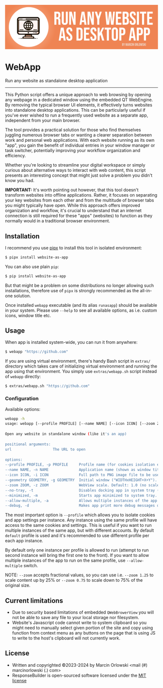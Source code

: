 ![WebApp](docs/logo.png)

# WebApp

Run any website as standalone desktop application

---

This Python script offers a unique approach to web browsing by opening any webpage in a dedicated
window using the embedded QT WebEngine. By removing the typical browser UI elements, it effectively
turns websites into standalone desktop applications. This can be particularly useful if you've ever
wished to run a frequently used website as a separate app, independent from your main browser.

The tool provides a practical solution for those who find themselves juggling numerous browser tabs
or wanting a clearer separation between work and personal web applications. With each website
running as its own "app", you gain the benefit of individual entries in your window manager or task
switcher, potentially improving your workflow organization and efficiency.

Whether you're looking to streamline your digital workspace or simply curious about alternative
ways to interact with web content, this script presents an interesting concept that might just
solve a problem you didn't know you had.

**IMPORTANT:** It's worth pointing out however, that this tool doesn't transform websites into
offline applications. Rather, it focuses on separating your key websites from each other and from
the multitude of browser tabs you might typically have open. While this approach offers improved
organization and workflow, it's crucial to understand that an internet connection is still required
for these "apps" (websites) to function as they normally would in a traditional browser environment.

## Installation

I recommend you use [pipx](https://pipx.pypa.io/) to install this tool in isolated environment:

```bash
$ pipx install website-as-app
```

You can also use plain `pip`:

```bash
$ pip install website-as-app
```

But that might be a problem on some distributions no longer allowing such installations, therefore
use of `pipx` is strongly recommended as the all-in-one solution.

Once installed `webapp` executable (and its alias `runasapp`) should be available in your system.
Please use `--help` to see all available options, as i.e. custom icons, window title etc.

## Usage

When app is installed system-wide, you can run it from anywhere:

```bash
$ webapp "https://github.com"
```

If you are using virtual environment, there's handy Bash script in `extras/` directory
which takes care of initializing virtual environment and running the app using that environment.
You simply use `extras/webapp.sh` script instead of `webapp` directly:

```bash
$ extras/webapp.sh "https://github.com"
```

### Configuration

Available options:

```bash
webapp -h
usage: webapp [--profile PROFILE] [--name NAME] [--icon ICON] [--zoom ZOOM] [--no-tray] url

Open any website in standalone window (like it's an app)

positional arguments:
url                   The URL to open

options:
--profile PROFILE, -p PROFILE     Profile name (for cookies isolation etc). Default: "default"
--name NAME, -n NAME              Application name (shown as window title)
--icon ICON, -i ICON              Full path to PNG image file to be used as app icon
--geometry GEOMETRY, -g GEOMETRY  Initial window ("WIDTHxHEIGHT+X+Y"). Default: "450x600+0+0"
--zoom ZOOM, -z ZOOM              WebView scale. Default: 1.0 (no scale change).
--no-tray, -t                     Disables docking app in system tray (closing window quits app)
--minimized, -m                   Starts app minimized to system tray.
--allow-multiple, -a              Allows multiple instances of the app to run on the same profile
--debug, -d                       Makes app print more debug messages during execution
```

The most important option is `--profile` which allows you to isolate cookies and app settings
per instance. Any instance using the same profile will have access to the same cookies and
settings. This is useful if you want to run multiple instances of the same app, but with
different accounts. By default `default` profile is used and it's recommended to use different
profile per each app instance.

By default only one instance per profile is allowed to run (attempt to run second instance
will bring the first one to the front). If you want to allow multiple instances of the app
to run on the same profile, use `--allow-multiple` switch.

NOTE: `--zoom` accepts fractional values, so you can use i.e. `--zoom 1.25` to scale content up by
25% or `--zoom 0.75` to scale down to 75% of the original size.

## Current limitations

* Due to security based limitations of embedded `QWebBrowerView` you will not be able
  to save any file to your local storage nor filesystem.
* Website's Javascript code cannot write to system clipboard so you might need to manually
  select given portion of the site and copy using function from context menu as any buttons
  on the page that is using JS to write to the host's clipboard will not currently work.

## License

* Written and copyrighted &copy;2023-2024 by Marcin Orlowski <mail (#) marcinorlowski (.) com>
* ResponseBuilder is open-sourced software licensed under
  the [MIT license](http://opensource.org/licenses/MIT)
